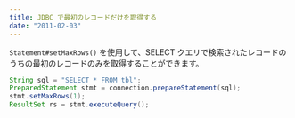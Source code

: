 ```yaml
---
title: JDBC で最初のレコードだけを取得する
date: "2011-02-03"
---
```


`Statement#setMaxRows()` を使用して、SELECT クエリで検索されたレコードのうちの最初のレコードのみを取得することができます。

```java
String sql = "SELECT * FROM tbl";
PreparedStatement stmt = connection.prepareStatement(sql);
stmt.setMaxRows(1);
ResultSet rs = stmt.executeQuery();
```

